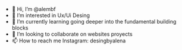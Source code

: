 - 👋 Hi, I’m @alembf
- 👀 I’m interested in Ux/Ui Desing
- 🌱 I’m currently learning going deeper into the fundamental building blocks
- 💞️ I’m looking to collaborate on websites proyects
- 📫 How to reach me Instagram: desingbyalena

